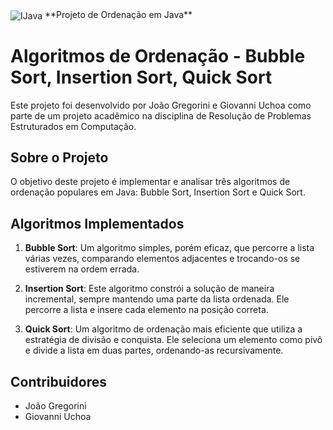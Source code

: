 
<img align="center" alt="IJava"  src="https://img.shields.io/badge/Java-ED8B00?style=for-the-badge&logo=openjdk&logoColor=white"> 
**Projeto de Ordenação em Java** 

# Algoritmos de Ordenação - Bubble Sort, Insertion Sort, Quick Sort

Este projeto foi desenvolvido por João Gregorini e Giovanni Uchoa como parte de um projeto acadêmico na disciplina de Resolução de Problemas Estruturados em Computação.

## Sobre o Projeto

O objetivo deste projeto é implementar e analisar três algoritmos de ordenação populares em Java: Bubble Sort, Insertion Sort e Quick Sort. 

## Algoritmos Implementados

1. **Bubble Sort**: Um algoritmo simples, porém eficaz, que percorre a lista várias vezes, comparando elementos adjacentes e trocando-os se estiverem na ordem errada.

2. **Insertion Sort**: Este algoritmo constrói a solução de maneira incremental, sempre mantendo uma parte da lista ordenada. Ele percorre a lista e insere cada elemento na posição correta.

3. **Quick Sort**: Um algoritmo de ordenação mais eficiente que utiliza a estratégia de divisão e conquista. Ele seleciona um elemento como pivô e divide a lista em duas partes, ordenando-as recursivamente.

## Contribuidores

- João Gregorini
- Giovanni Uchoa

